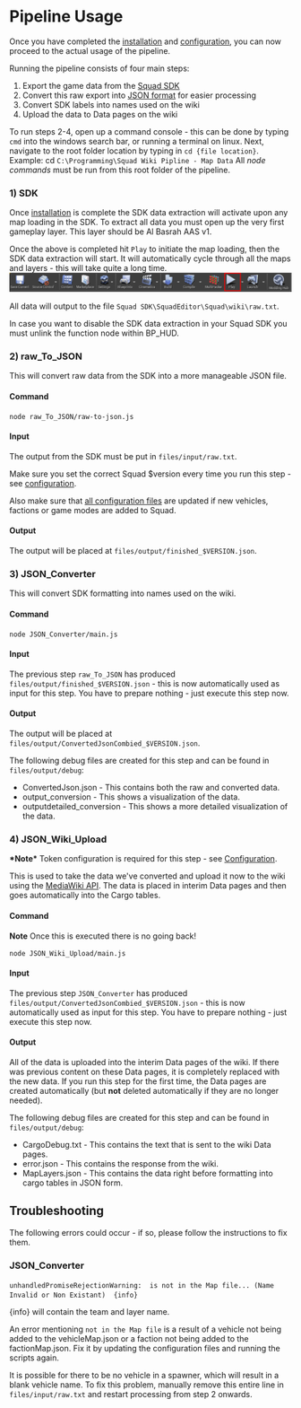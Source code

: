 
# Pipeline Usage
Once you have completed the [installation](installation.md) and [configuration](configuration.md), you can now proceed to the actual usage of the pipeline.

Running the pipeline consists of four main steps:
1. Export the game data from the [Squad SDK](https://squad.gamepedia.com/Squad_SDK)
2. Convert this raw export into [JSON format](https://en.wikipedia.org/wiki/JSON) for easier processing
3. Convert SDK labels into names used on the wiki
4. Upload the data to Data pages on the wiki

To run steps 2-4, open up a command console - this can be done by typing `cmd` into the windows search bar, or running a terminal on linux. Next, navigate to the root folder location by typing in `cd {file location}`. Example: cd `C:\Programming\Squad Wiki Pipline - Map Data`
All *node commands* must be run from this root folder of the pipeline.









### 1) SDK
Once [installation](/doc/installation.md) is complete the SDK data extraction will activate upon any map loading in the SDK. To extract all data you must open up the very first gameplay layer. This layer should be Al Basrah AAS v1.

Once the above is completed hit `Play` to initiate the map loading, then the SDK data extraction will start. It will automatically cycle through all the maps and layers - this will take quite a long time. ![Hit Play](/doc/images/sdk/sdk_play.png)

All data will output to the file `Squad SDK\SquadEditor\Squad\wiki\raw.txt`.

In case you want to disable the SDK data extraction in your Squad SDK you must unlink the function node within BP_HUD.






### 2) raw_To_JSON
This will convert raw data from the SDK into a more manageable JSON file.

#### Command
```
node raw_To_JSON/raw-to-json.js
```
#### Input
The output from the SDK must be put in `files/input/raw.txt`.

Make sure you set the correct Squad $version every time you run this step - see [configuration](configuration.md).

Also make sure that [all configuration files](configuration.md) are updated if new vehicles, factions or game modes are added to Squad.

#### Output
The output will be placed at `files/output/finished_$VERSION.json`.










### 3) JSON_Converter
This will convert SDK formatting into names used on the wiki.

#### Command
```
node JSON_Converter/main.js
```
#### Input
The previous step `raw_To_JSON` has produced `files/output/finished_$VERSION.json` - this is now automatically used as input for this step. You have to prepare nothing - just execute this step now.

#### Output
The output will be placed at `files/output/ConvertedJsonCombied_$VERSION.json`.

The following debug files are created for this step and can be found in `files/output/debug`:

* ConvertedJson.json    	- This contains both the raw and converted data.
* output_conversion     	- This shows a visualization of the data.
* outputdetailed_conversion - This shows a more detailed visualization of the data.












### 4) JSON_Wiki_Upload
**\*Note\*** Token configuration is required for this step - see [Configuration](configuration.md#Tokens).

This is used to take the data we've converted and upload it now to the wiki using the [MediaWiki API](https://www.mediawiki.org/wiki/API:Main_page). The data is placed in interim Data pages and then goes automatically into the Cargo tables.

#### Command
**Note** Once this is executed there is no going back!
```
node JSON_Wiki_Upload/main.js
```
#### Input
The previous step `JSON_Converter` has produced `files/output/ConvertedJsonCombied_$VERSION.json` - this is now automatically used as input for this step. You have to prepare nothing - just execute this step now.

#### Output
All of the data is uploaded into the interim Data pages of the wiki. If there was previous content on these Data pages, it is completely replaced with the new data. If you run this step for the first time, the Data pages are created automatically (but **not** deleted automatically if they are no longer needed).

The following debug files are created for this step and can be found in `files/output/debug`:

* CargoDebug.txt - This contains the text that is sent to the wiki Data pages.
* error.json 	- This contains the response from the wiki.
* MapLayers.json - This contains the data right before formatting into cargo tables in JSON form.













## Troubleshooting
The following errors could occur - if so, please follow the instructions to fix them.

### JSON_Converter
`unhandledPromiseRejectionWarning:  is not in the Map file... (Name Invalid or Non Existant)  {info}`

{info} will contain the team and layer name.

An error mentioning `not in the Map file` is a result of a vehicle not being added to the vehicleMap.json or a faction not being added to the factionMap.json. Fix it by updating the configuration files and running the scripts again.

It is possible for there to be no vehicle in a spawner, which will result in a blank vehicle name. To fix this problem, manually remove this entire line in `files/input/raw.txt` and restart processing from step 2 onwards.
